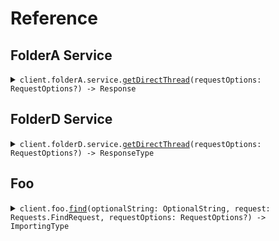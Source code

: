 # Reference
## FolderA Service
<details><summary><code>client.folderA.service.<a href="/Sources/Resources/FolderA/Service/ServiceClient.swift">getDirectThread</a>(requestOptions: RequestOptions?) -> Response</code></summary>
<dl>
<dd>

#### 🔌 Usage

<dl>
<dd>

<dl>
<dd>

```swift
import Foundation
import Audiences

private func main() async throws {
    let client = AudiencesClient()

    try await client.folderA.service.getDirectThread()
}

try await main()
```
</dd>
</dl>
</dd>
</dl>

#### ⚙️ Parameters

<dl>
<dd>

<dl>
<dd>

**requestOptions:** `RequestOptions?` — Additional options for configuring the request, such as custom headers or timeout settings.
    
</dd>
</dl>
</dd>
</dl>


</dd>
</dl>
</details>

## FolderD Service
<details><summary><code>client.folderD.service.<a href="/Sources/Resources/FolderD/Service/FolderDServiceClient.swift">getDirectThread</a>(requestOptions: RequestOptions?) -> ResponseType</code></summary>
<dl>
<dd>

#### 🔌 Usage

<dl>
<dd>

<dl>
<dd>

```swift
import Foundation
import Audiences

private func main() async throws {
    let client = AudiencesClient()

    try await client.folderD.service.getDirectThread()
}

try await main()
```
</dd>
</dl>
</dd>
</dl>

#### ⚙️ Parameters

<dl>
<dd>

<dl>
<dd>

**requestOptions:** `RequestOptions?` — Additional options for configuring the request, such as custom headers or timeout settings.
    
</dd>
</dl>
</dd>
</dl>


</dd>
</dl>
</details>

## Foo
<details><summary><code>client.foo.<a href="/Sources/Resources/Foo/FooClient.swift">find</a>(optionalString: OptionalString, request: Requests.FindRequest, requestOptions: RequestOptions?) -> ImportingType</code></summary>
<dl>
<dd>

#### 🔌 Usage

<dl>
<dd>

<dl>
<dd>

```swift
import Foundation
import Audiences

private func main() async throws {
    let client = AudiencesClient()

    try await client.foo.find(request: .init(
        optionalString: "optionalString",
        publicProperty: "publicProperty",
        privateProperty: 1
    ))
}

try await main()
```
</dd>
</dl>
</dd>
</dl>

#### ⚙️ Parameters

<dl>
<dd>

<dl>
<dd>

**optionalString:** `OptionalString` 
    
</dd>
</dl>

<dl>
<dd>

**request:** `Requests.FindRequest` 
    
</dd>
</dl>

<dl>
<dd>

**requestOptions:** `RequestOptions?` — Additional options for configuring the request, such as custom headers or timeout settings.
    
</dd>
</dl>
</dd>
</dl>


</dd>
</dl>
</details>

